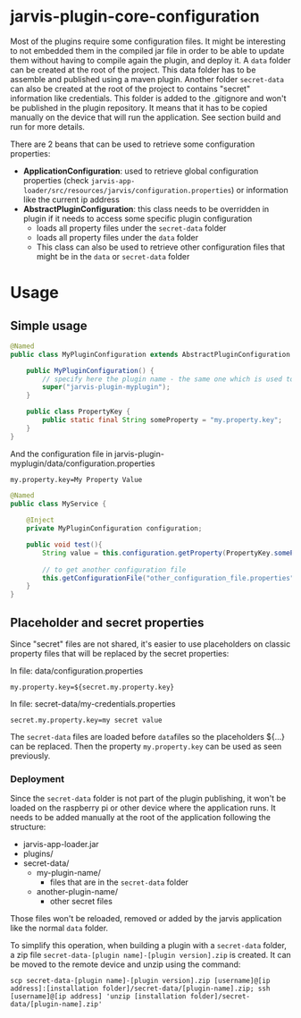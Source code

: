 # jarvis-plugin-core-configuration

Most of the plugins require some configuration files. It might be interesting to not embedded them in the compiled jar file in order to be able to update them without having to compile again the plugin, and deploy it.
A `data` folder can be created at the root of the project. This data folder has to be assemble and published using a maven plugin. 
Another folder `secret-data` can also be created at the root of the project to contains "secret" information like credentials. This folder is added to the .gitignore and won't be published in the plugin repository. 
It means that it has to be copied manually on the device that will run the application. 
See section build and run for more details.

There are 2 beans that can be used to retrieve some configuration properties: 

- **ApplicationConfiguration**: used to retrieve global configuration properties (check `jarvis-app-loader/src/resources/jarvis/configuration.properties`) or information like the current ip address
- **AbstractPluginConfiguration**: this class needs to be overridden in plugin if it needs to access some specific plugin configuration
  - loads all property files under the `secret-data` folder
  - loads all property files under the `data` folder
  - This class can also be used to retrieve other configuration files that might be in the `data` or `secret-data` folder

# Usage

## Simple usage

```java
@Named
public class MyPluginConfiguration extends AbstractPluginConfiguration {

    public MyPluginConfiguration() {
        // specify here the plugin name - the same one which is used to publish it 
        super("jarvis-plugin-myplugin");
    }

    public class PropertyKey {
        public static final String someProperty = "my.property.key";
    }
}
```

And the configuration file in jarvis-plugin-myplugin/data/configuration.properties 

```
my.property.key=My Property Value
```

```java
@Named
public class MyService {
    
    @Inject
    private MyPluginConfiguration configuration;

    public void test(){
        String value = this.configuration.getProperty(PropertyKey.someProperty);
    
        // to get another configuration file
        this.getConfigurationFile("other_configuration_file.properties");
    }
}
```

## Placeholder and secret properties

Since "secret" files are not shared, it's easier to use placeholders on classic property files that will be replaced by the secret properties:

In file: data/configuration.properties
```
my.property.key=${secret.my.property.key}
```

In file: secret-data/my-credentials.properties
```
secret.my.property.key=my secret value
```

The `secret-data` files are loaded before `data`files so the placeholders ${...} can be replaced. Then the property `my.property.key` can be used as seen previously.

### Deployment

Since the `secret-data` folder is not part of the plugin publishing, it won't be loaded on the raspberry pi or other device where the application runs.
It needs to be added manually at the root of the application following the structure:

- jarvis-app-loader.jar
- plugins/
- secret-data/
  - my-plugin-name/
    - files that are in the `secret-data` folder
  - another-plugin-name/
    - other secret files

Those files won't be reloaded, removed or added by the jarvis application like the normal `data` folder.

To simplify this operation, when building a plugin with a `secret-data` folder, a zip file `secret-data-[plugin name]-[plugin version].zip` is created.
It can be moved to the remote device and unzip using the command: 

```
scp secret-data-[plugin name]-[plugin version].zip [username]@[ip address]:[installation folder]/secret-data/[plugin-name].zip; ssh [username]@[ip address] 'unzip [installation folder]/secret-data/[plugin-name].zip'
```